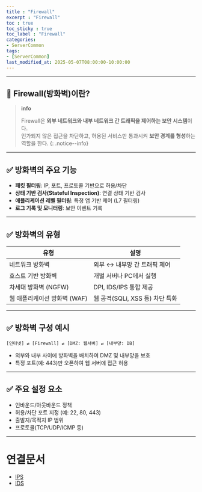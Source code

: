 ```yaml
---
title : "Firewall"
excerpt : "Firewall"
toc : true
toc_sticky : true
toc_label : "Firewall"
categories:
- ServerCommon
tags:
- [ServerCommon]
last_modified_at: 2025-05-07T08:00:00-10:00:00
---
```

  
---
  
## 📌 Firewall(방화벽)이란?

> **info**
>
> Firewall은 **외부 네트워크와 내부 네트워크 간 트래픽을 제어하는 보안 시스템**이다.  
> 인가되지 않은 접근을 차단하고, 허용된 서비스만 통과시켜 **보안 경계를 형성**하는 역할을 한다. 
{: .notice--info}  

---
  
## ✅ 방화벽의 주요 기능

- **패킷 필터링**: IP, 포트, 프로토콜 기반으로 허용/차단
- **상태 기반 검사(Stateful Inspection)**: 연결 상태 기반 검사
- **애플리케이션 레벨 필터링**: 특정 앱 기반 제어 (L7 필터링)
- **로그 기록 및 모니터링**: 보안 이벤트 기록

---
  
## ✅ 방화벽의 유형

| 유형 | 설명 |
|------|------|
| 네트워크 방화벽 | 외부 ↔ 내부망 간 트래픽 제어 |
| 호스트 기반 방화벽 | 개별 서버나 PC에서 실행 |
| 차세대 방화벽 (NGFW) | DPI, IDS/IPS 통합 제공 |
| 웹 애플리케이션 방화벽 (WAF) | 웹 공격(SQLi, XSS 등) 차단 특화 |

---
  
## ✅ 방화벽 구성 예시

```
[인터넷] ⇄ [Firewall] ⇄ [DMZ: 웹서버] ⇄ [내부망: DB]
```

- 외부와 내부 사이에 방화벽을 배치하여 DMZ 및 내부망을 보호
- 특정 포트(예: 443)만 오픈하여 웹 서버에 접근 허용

---
  
## ✅ 주요 설정 요소

- 인바운드/아웃바운드 정책
- 허용/차단 포트 지정 (예: 22, 80, 443)
- 출발지/목적지 IP 범위
- 프로토콜(TCP/UDP/ICMP 등)

---
  
# 연결문서
- [IPS](../../servercommon/servercommon-IPS)
- [IDS](../../servercommon/servercommon-IDS)
